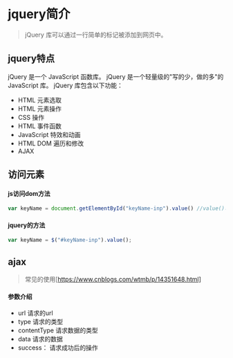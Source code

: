 # jquery简介
> jQuery 库可以通过一行简单的标记被添加到网页中。

## jquery特点
jQuery 是一个 JavaScript 函数库。
jQuery 是一个轻量级的"写的少，做的多"的 JavaScript 库。
jQuery 库包含以下功能：
- HTML 元素选取
- HTML 元素操作
- CSS 操作
- HTML 事件函数
- JavaScript 特效和动画
- HTML DOM 遍历和修改
- AJAX

## 访问元素
#### js访问dom方法
```js
var keyName = document.getElementById("keyName-inp").value() //value()可以被替换成text()等标签内部存在的属性
```
#### jquery的方法
```js
var keyName = $("#keyName-inp").value();
```

## ajax
> 常见的使用[https://www.cnblogs.com/wtmb/p/14351648.html]

#### 参数介绍
- url 
    请求的url
- type
    请求的类型
- contentType
    请求数据的类型
- data
    请求的数据
- success：
    请求成功后的操作